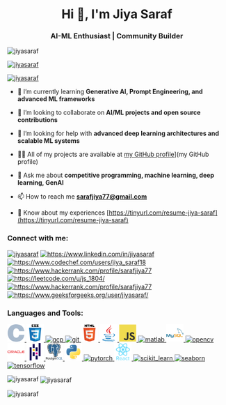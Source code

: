 <h1 align="center">Hi 👋, I'm Jiya Saraf</h1>
<h3 align="center">AI-ML Enthusiast | Community Builder</h3>

<p align="left"> <img src="https://komarev.com/ghpvc/?username=jiyasaraf&label=Profile%20views&color=0e75b6&style=flat" alt="jiyasaraf" /> </p>

<p align="left"> <a href="https://github.com/ryo-ma/github-profile-trophy"><img src="https://github-profile-trophy.vercel.app/?username=jiyasaraf" alt="jiyasaraf" /></a> </p>

<p align="left"> <a href="https://twitter.com/jiyasaraf" target="blank"><img src="https://img.shields.io/twitter/follow/jiyasaraf?logo=twitter&style=for-the-badge" alt="jiyasaraf" /></a> </p>

- 🌱 I’m currently learning **Generative AI, Prompt Engineering, and advanced ML frameworks**

- 👯 I’m looking to collaborate on **AI/ML projects and open source contributions**

- 🤝 I’m looking for help with **advanced deep learning architectures and scalable ML systems**

- 👨‍💻 All of my projects are available at [my GitHub profile](https://github.com/jiyasaraf)](my GitHub profile)

- 💬 Ask me about **competitive programming, machine learning, deep learning, GenAI**

- 📫 How to reach me **sarafjiya77@gmail.com**

- 📄 Know about my experiences [https://tinyurl.com/resume-jiya-saraf](https://tinyurl.com/resume-jiya-saraf)

<h3 align="left">Connect with me:</h3>
<p align="left">
<a href="https://twitter.com/jiyasaraf" target="blank"><img align="center" src="https://raw.githubusercontent.com/rahuldkjain/github-profile-readme-generator/master/src/images/icons/Social/twitter.svg" alt="jiyasaraf" height="30" width="40" /></a>
<a href="https://linkedin.com/in/https://www.linkedin.com/in/jiyasaraf" target="blank"><img align="center" src="https://raw.githubusercontent.com/rahuldkjain/github-profile-readme-generator/master/src/images/icons/Social/linked-in-alt.svg" alt="https://www.linkedin.com/in/jiyasaraf" height="30" width="40" /></a>
<a href="https://www.codechef.com/users/https://www.codechef.com/users/jiya_saraf18" target="blank"><img align="center" src="https://cdn.jsdelivr.net/npm/simple-icons@3.1.0/icons/codechef.svg" alt="https://www.codechef.com/users/jiya_saraf18" height="30" width="40" /></a>
<a href="https://www.hackerrank.com/https://www.hackerrank.com/profile/sarafjiya77" target="blank"><img align="center" src="https://raw.githubusercontent.com/rahuldkjain/github-profile-readme-generator/master/src/images/icons/Social/hackerrank.svg" alt="https://www.hackerrank.com/profile/sarafjiya77" height="30" width="40" /></a>
<a href="https://www.leetcode.com/https://leetcode.com/u/js_1804/" target="blank"><img align="center" src="https://raw.githubusercontent.com/rahuldkjain/github-profile-readme-generator/master/src/images/icons/Social/leet-code.svg" alt="https://leetcode.com/u/js_1804/" height="30" width="40" /></a>
<a href="https://www.hackerearth.com/https://www.hackerrank.com/profile/sarafjiya77" target="blank"><img align="center" src="https://raw.githubusercontent.com/rahuldkjain/github-profile-readme-generator/master/src/images/icons/Social/hackerearth.svg" alt="https://www.hackerrank.com/profile/sarafjiya77" height="30" width="40" /></a>
<a href="https://auth.geeksforgeeks.org/user/https://www.geeksforgeeks.org/user/jiyasaraf/" target="blank"><img align="center" src="https://raw.githubusercontent.com/rahuldkjain/github-profile-readme-generator/master/src/images/icons/Social/geeks-for-geeks.svg" alt="https://www.geeksforgeeks.org/user/jiyasaraf/" height="30" width="40" /></a>
</p>

<h3 align="left">Languages and Tools:</h3>
<p align="left"> <a href="https://www.cprogramming.com/" target="_blank" rel="noreferrer"> <img src="https://raw.githubusercontent.com/devicons/devicon/master/icons/c/c-original.svg" alt="c" width="40" height="40"/> </a> <a href="https://www.w3schools.com/css/" target="_blank" rel="noreferrer"> <img src="https://raw.githubusercontent.com/devicons/devicon/master/icons/css3/css3-original-wordmark.svg" alt="css3" width="40" height="40"/> </a> <a href="https://cloud.google.com" target="_blank" rel="noreferrer"> <img src="https://www.vectorlogo.zone/logos/google_cloud/google_cloud-icon.svg" alt="gcp" width="40" height="40"/> </a> <a href="https://git-scm.com/" target="_blank" rel="noreferrer"> <img src="https://www.vectorlogo.zone/logos/git-scm/git-scm-icon.svg" alt="git" width="40" height="40"/> </a> <a href="https://www.w3.org/html/" target="_blank" rel="noreferrer"> <img src="https://raw.githubusercontent.com/devicons/devicon/master/icons/html5/html5-original-wordmark.svg" alt="html5" width="40" height="40"/> </a> <a href="https://www.java.com" target="_blank" rel="noreferrer"> <img src="https://raw.githubusercontent.com/devicons/devicon/master/icons/java/java-original.svg" alt="java" width="40" height="40"/> </a> <a href="https://developer.mozilla.org/en-US/docs/Web/JavaScript" target="_blank" rel="noreferrer"> <img src="https://raw.githubusercontent.com/devicons/devicon/master/icons/javascript/javascript-original.svg" alt="javascript" width="40" height="40"/> </a> <a href="https://www.mathworks.com/" target="_blank" rel="noreferrer"> <img src="https://upload.wikimedia.org/wikipedia/commons/2/21/Matlab_Logo.png" alt="matlab" width="40" height="40"/> </a> <a href="https://www.mysql.com/" target="_blank" rel="noreferrer"> <img src="https://raw.githubusercontent.com/devicons/devicon/master/icons/mysql/mysql-original-wordmark.svg" alt="mysql" width="40" height="40"/> </a> <a href="https://opencv.org/" target="_blank" rel="noreferrer"> <img src="https://www.vectorlogo.zone/logos/opencv/opencv-icon.svg" alt="opencv" width="40" height="40"/> </a> <a href="https://www.oracle.com/" target="_blank" rel="noreferrer"> <img src="https://raw.githubusercontent.com/devicons/devicon/master/icons/oracle/oracle-original.svg" alt="oracle" width="40" height="40"/> </a> <a href="https://pandas.pydata.org/" target="_blank" rel="noreferrer"> <img src="https://raw.githubusercontent.com/devicons/devicon/2ae2a900d2f041da66e950e4d48052658d850630/icons/pandas/pandas-original.svg" alt="pandas" width="40" height="40"/> </a> <a href="https://www.postgresql.org" target="_blank" rel="noreferrer"> <img src="https://raw.githubusercontent.com/devicons/devicon/master/icons/postgresql/postgresql-original-wordmark.svg" alt="postgresql" width="40" height="40"/> </a> <a href="https://www.python.org" target="_blank" rel="noreferrer"> <img src="https://raw.githubusercontent.com/devicons/devicon/master/icons/python/python-original.svg" alt="python" width="40" height="40"/> </a> <a href="https://pytorch.org/" target="_blank" rel="noreferrer"> <img src="https://www.vectorlogo.zone/logos/pytorch/pytorch-icon.svg" alt="pytorch" width="40" height="40"/> </a> <a href="https://reactjs.org/" target="_blank" rel="noreferrer"> <img src="https://raw.githubusercontent.com/devicons/devicon/master/icons/react/react-original-wordmark.svg" alt="react" width="40" height="40"/> </a> <a href="https://scikit-learn.org/" target="_blank" rel="noreferrer"> <img src="https://upload.wikimedia.org/wikipedia/commons/0/05/Scikit_learn_logo_small.svg" alt="scikit_learn" width="40" height="40"/> </a> <a href="https://seaborn.pydata.org/" target="_blank" rel="noreferrer"> <img src="https://seaborn.pydata.org/_images/logo-mark-lightbg.svg" alt="seaborn" width="40" height="40"/> </a> <a href="https://www.tensorflow.org" target="_blank" rel="noreferrer"> <img src="https://www.vectorlogo.zone/logos/tensorflow/tensorflow-icon.svg" alt="tensorflow" width="40" height="40"/> </a> </p>

<p><img align="left" src="https://github-readme-stats.vercel.app/api/top-langs?username=jiyasaraf&show_icons=true&locale=en&layout=compact" alt="jiyasaraf" /></p>

<p>&nbsp;<img align="center" src="https://github-readme-stats.vercel.app/api?username=jiyasaraf&show_icons=true&locale=en" alt="jiyasaraf" /></p>

<p><img align="center" src="https://github-readme-streak-stats.herokuapp.com/?user=jiyasaraf&" alt="jiyasaraf" /></p>

